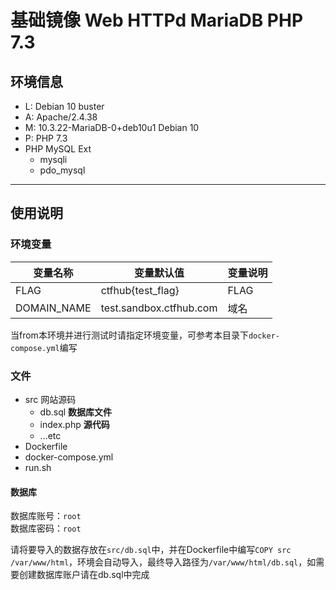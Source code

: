 # 基础镜像 Web HTTPd MariaDB PHP 7.3

## 环境信息
- L: Debian 10 buster
- A: Apache/2.4.38
- M: 10.3.22-MariaDB-0+deb10u1 Debian 10
- P: PHP 7.3
- PHP MySQL Ext
    + mysqli
    + pdo_mysql

--------

## 使用说明

### 环境变量

| 变量名称    | 变量默认值              | 变量说明 |
| ----------- | ----------------------- | -------- |
| FLAG        | ctfhub{test_flag}       | FLAG     |
| DOMAIN_NAME | test.sandbox.ctfhub.com | 域名     |

当from本环境并进行测试时请指定环境变量，可参考本目录下`docker-compose.yml`编写


### 文件

- src 网站源码
    + db.sql **数据库文件**
    + index.php **源代码**
    + ...etc
- Dockerfile
- docker-compose.yml
- run.sh

#### 数据库

数据库账号：`root`  
数据库密码：`root`

请将要导入的数据存放在`src/db.sql`中，并在Dockerfile中编写`COPY src /var/www/html`，环境会自动导入，最终导入路径为`/var/www/html/db.sql`，如需要创建数据库账户请在db.sql中完成